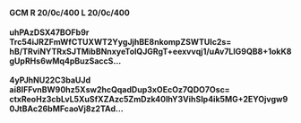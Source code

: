 #### GCM R 20/0c/400 L 20/0c/400
**uhPAzDSX47BOFb9r**<br/>**Trc54iJRZFmWfCTUXWT2YygJjhBE8nkompZSWTUIc2s=**<br/>**hB/TRviNYTRxSJTMibBNnxyeTolQJGRgT+eexvvqj1/uAv7LlG9QB8+1okK8gUpRHs6wMq4pBuzSaccS...**<br/><br/>
**4yPJhNU22C3baUJd**<br/>**ai8IFFvnBW90hz5Xsw2hcQqadDup3xOEcOz7QDO7Osc=**<br/>**ctxReoHz3cbLvL5XuSfXZAzc5ZmDzk40IhY3VihSIp4ik5MG+2EYOjvgw90JtBAc26bMFcaoVj8z2TAd...**